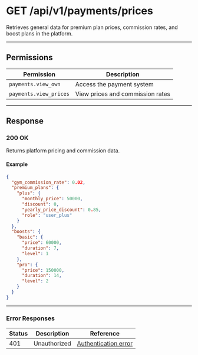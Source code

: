 # GET /api/v1/payments/prices

Retrieves general data for premium plan prices, commission rates, and boost plans in the platform.


---

## Permissions
| Permission           | Description                        |
|----------------------|------------------------------------|
| `payments.view_own`  | Access the payment system          |
| `payments.view_prices`| View prices and commission rates   |

---

## Response

### 200 OK
Returns platform pricing and commission data.

#### Example
```json
{
  "gym_commission_rate": 0.02,
  "premium_plans": {
    "plus": {
      "monthly_price": 50000,
      "discount": 0,
      "yearly_price_discount": 0.85,
      "role": "user_plus"
    }
  },
  "boosts": {
    "basic": {
      "price": 60000,
      "duration": 7,
      "level": 1
    },
    "pro": {
      "price": 150000,
      "duration": 14,
      "level": 2
    }
  }
}
```

---

### Error Responses
| Status | Description                | Reference                                      |
|--------|----------------------------|------------------------------------------------|
| 401    | Unauthorized               | [Authentication error](../_globals/authentication-errors.md) |
